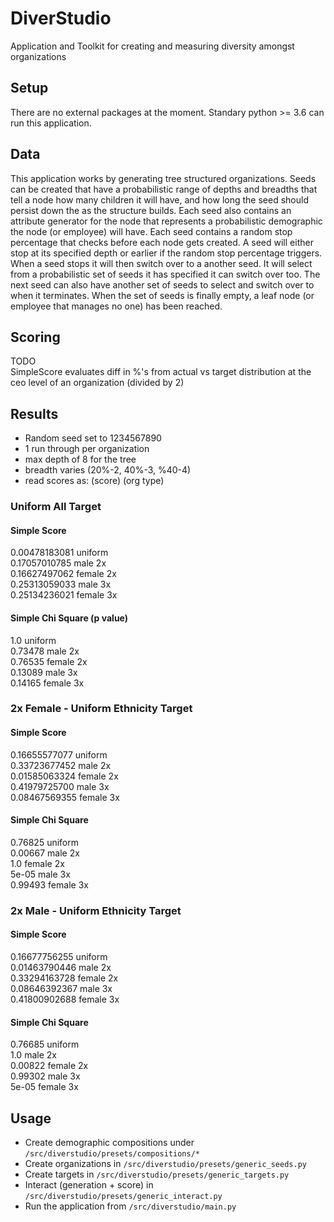 # DiverStudio
Application and Toolkit for creating and measuring diversity amongst organizations

## Setup
There are no external packages at the moment. Standary python >= 3.6 can run this application.  

## Data
This application works by generating tree structured organizations. Seeds can be created that have a probabilistic range 
of depths and breadths that tell a node how many children it will have, and how long the seed should persist down the 
as the structure builds. Each seed also contains an attribute generator for the node that represents a probabilistic 
demographic the node (or employee) will have. Each seed contains a random stop percentage that checks before each node 
gets created. A seed will either stop at its specified depth or earlier if the random stop percentage triggers. When a 
seed stops it will then switch over to a another seed. It will select from a probabilistic set of seeds it has specified
it can switch over too. The next seed can also have another set of seeds to select and switch over to when it 
terminates. When the set of seeds is finally empty, a leaf node (or employee that manages no one) has been reached.

## Scoring
TODO  
SimpleScore evaluates diff in %'s from actual vs target distribution at the ceo level of an organization (divided by 2)  

## Results
* Random seed set to 1234567890   
* 1 run through per organization  
* max depth of 8 for the tree   
* breadth varies (20%-2, 40%-3, %40-4)
* read scores as: (score) (org type)

### Uniform All Target

#### Simple Score
0.00478183081 uniform   
0.17057010785 male 2x   
0.16627497062 female 2x   
0.25313059033 male 3x   
0.25134236021 female 3x  

#### Simple Chi Square (p value)
1.0 uniform  
0.73478 male 2x  
0.76535 female 2x  
0.13089 male 3x  
0.14165 female 3x  

### 2x Female - Uniform Ethnicity Target

#### Simple Score
0.16655577077 uniform   
0.33723677452 male 2x   
0.01585063324 female 2x   
0.41979725700 male 3x   
0.08467569355 female 3x  

#### Simple Chi Square 
0.76825 uniform  
0.00667 male 2x  
1.0 female 2x  
5e-05 male 3x  
0.99493 female 3x  

### 2x Male - Uniform Ethnicity Target

#### Simple Score
0.16677756255 uniform   
0.01463790446 male 2x   
0.33294163728 female 2x   
0.08646392367 male 3x   
0.41800902688 female 3x 

#### Simple Chi Square  
0.76685 uniform  
1.0 male 2x  
0.00822 female 2x  
0.99302 male 3x  
5e-05 female 3x  

## Usage

* Create demographic compositions under `/src/diverstudio/presets/compositions/*`
* Create organizations in `/src/diverstudio/presets/generic_seeds.py`
* Create targets in `/src/diverstudio/presets/generic_targets.py`
* Interact (generation + score) in `/src/diverstudio/presets/generic_interact.py`  
* Run the application from `/src/diverstudio/main.py`  


